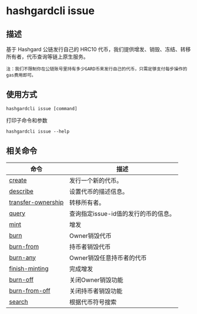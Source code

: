 # hashgardcli issue

## 描述

基于 Hashgard 公链发行自己的 HRC10 代币，我们提供增发、销毁、冻结、转移所有者，代币查询等链上原生服务。

```
注：我们不限制你在公链账号里持有多少GARD币来发行自己的代币，只需足够支付每步操作的gas费用即可。
```

## 使用方式

```shell
hashgardcli issue [command]
```

打印子命令和参数

```
hashgardcli issue --help
```

## 相关命令

| 命令                                        | 描述                                 |
| ------------------------------------------- | ------------------------------------ |
| [create](create.md)                         | 发行一个新的代币。                   |
| [describe](describe.md)                     | 设置代币的描述信息。                 |
| [transfer-ownership](transfer-ownership.md) | 转移所有者。                         |
| [query](query.md)                           | 查询指定issue-id值的发行的币的信息。 |
| [mint](mint.md)                             | 增发                                 |
| [burn](burn.md)                             | Owner销毁代币                        |
| [burn-from](burn-from.md)                   | 持币者销毁代币                       |
| [burn-any](burn-any.md)                     | Owner销毁任意持币者的代币            |
| [finish-minting](finish-minting.md)         | 完成增发                             |
| [burn-off](burn-off.md)                     | 关闭Owner销毁功能                    |
| [burn-from-off](burn-from-off.md)           | 关闭持币者销毁功能                   |
| [search](search.md)                         | 根据代币符号搜索                     |